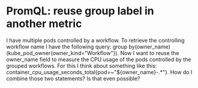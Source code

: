 
# PromQL: reuse group label in another metric

I have multiple pods controlled by a workflow. To retrieve the controlling workflow name I have the following query:
group by(owner_name)(kube_pod_owner{owner_kind="Workflow"}).
Now I want to reuse the owner_name field to measure the CPU usage of the pods controlled by the grouped workflows.
For this I think about something like this: container_cpu_usage_seconds_total{pod=~"${owner_name}-.*"}.
How do I combine those two statements? Is that even possible?

        